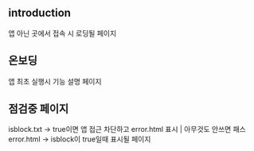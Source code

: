 ## introduction
앱 아닌 곳에서 접속 시 로딩될 페이지

## 온보딩
앱 최초 실행시 기능 설명 페이지

## 점검중 페이지
isblock.txt -> true이면 앱 접근 차단하고 error.html 표시 | 아무것도 안쓰면 패스
error.html -> isblock이 true일때 표시될 페이지
